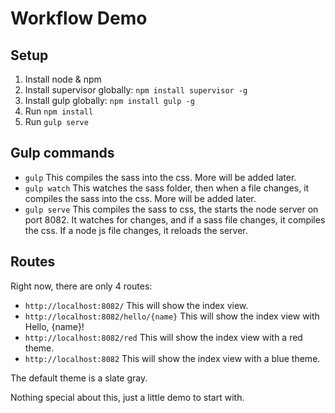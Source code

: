 # Workflow Demo

## Setup

1. Install node & npm
2. Install supervisor globally: `npm install supervisor -g`
3. Install gulp globally: `npm install gulp -g`
4. Run `npm install`
5. Run `gulp serve`

## Gulp commands

* `gulp`
This compiles the sass into the css. More will be added later.
* `gulp watch`
This watches the sass folder, then when a file changes, it compiles the sass into the css. More will be added later.
* `gulp serve`
This compiles the sass to css, the starts the node server on port 8082. It watches for changes, and if a sass file changes, it compiles the css. If a node js file changes, it reloads the server.

## Routes

Right now, there are only 4 routes:

* `http://localhost:8082/` This will show the index view.
* `http://localhost:8082/hello/{name}` This will show the index view with Hello, {name}!
* `http://localhost:8082/red` This will show the index view with a red theme.
* `http://localhost:8082` This will show the index view with a blue theme.

The default theme is a slate gray.


Nothing special about this, just a little demo to start with.
